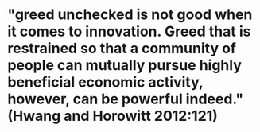 # "greed unchecked is not good when it comes to innovation. Greed that is restrained so that a community of people can mutually pursue highly beneficial economic activity, however, can be powerful indeed." (Hwang and Horowitt 2012:121)